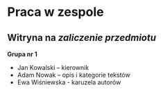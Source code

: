 # Praca w zespole
## Witryna na _zaliczenie przedmiotu_ 
**Grupa nr 1**  

- Jan Kowalski – kierownik
- Adam Nowak – opis i kategorie tekstów
- Ewa Wiśniewska - karuzela autorów
